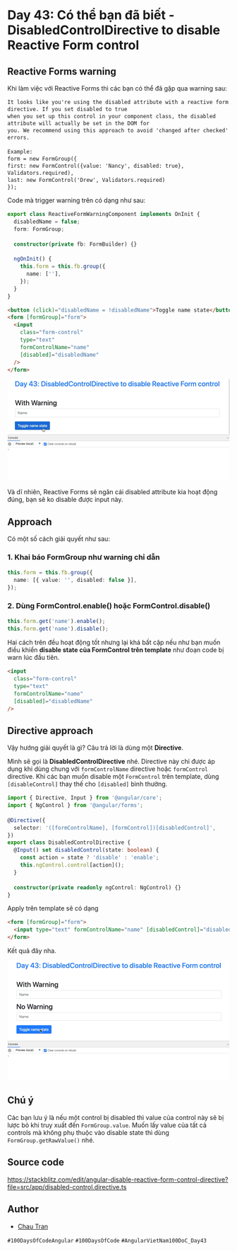 # Day 43: Có thể bạn đã biết - DisabledControlDirective to disable Reactive Form control

## Reactive Forms warning

Khi làm việc với Reactive Forms thì các bạn có thể đã gặp qua warning sau:

```
It looks like you're using the disabled attribute with a reactive form directive. If you set disabled to true
when you set up this control in your component class, the disabled attribute will actually be set in the DOM for
you. We recommend using this approach to avoid 'changed after checked' errors.

Example:
form = new FormGroup({
first: new FormControl({value: 'Nancy', disabled: true}, Validators.required),
last: new FormControl('Drew', Validators.required)
});
```

Code mà trigger warning trên có dạng như sau:

```ts
export class ReactiveFormWarningComponent implements OnInit {
  disabledName = false;
  form: FormGroup;

  constructor(private fb: FormBuilder) {}

  ngOnInit() {
    this.form = this.fb.group({
      name: [''],
    });
  }
}
```

```html
<button (click)="disabledName = !disabledName">Toggle name state</button>
<form [formGroup]="form">
  <input
    class="form-control"
    type="text"
    formControlName="name"
    [disabled]="disabledName"
  />
</form>
```

![DisabledControlDirective to disable Reactive Form control](./assets/day43-01.gif)

Và dĩ nhiên, Reactive Forms sẽ ngăn cái disabled attribute kia hoạt động đúng, bạn sẽ ko disable được input này.

## Approach

Có một số cách giải quyết như sau:

### 1. Khai báo FormGroup như warning chỉ dẫn

```ts
this.form = this.fb.group({
  name: [{ value: '', disabled: false }],
});
```

### 2. Dùng FormControl.enable() hoặc FormControl.disable()

```ts
this.form.get('name').enable();
this.form.get('name').disable();
```

Hai cách trên đều hoạt động tốt nhưng lại khá bất cập nếu như bạn muốn điều khiển **disable state của FormControl trên template** như đoạn code bị warn lúc đầu tiên.

```html
<input
  class="form-control"
  type="text"
  formControlName="name"
  [disabled]="disabledName"
/>
```

## Directive approach

Vậy hướng giải quyết là gì? Câu trả lời là dùng một **Directive**.

Mình sẽ gọi là **DisabledControlDirective** nhé. Directive này chỉ được áp dụng khi dùng chung với `formControlName` directive hoặc `formControl` directive. Khi các bạn muốn disable một `FormControl` trên template, dùng `[disableControl]` thay thế cho `[disabled]` bình thường.

```ts
import { Directive, Input } from '@angular/core';
import { NgControl } from '@angular/forms';

@Directive({
  selector: '([formControlName], [formControl])[disabledControl]',
})
export class DisabledControlDirective {
  @Input() set disabledControl(state: boolean) {
    const action = state ? 'disable' : 'enable';
    this.ngControl.control[action]();
  }

  constructor(private readonly ngControl: NgControl) {}
}
```

Apply trên template sẽ có dạng

```html
<form [formGroup]="form">
  <input type="text" formControlName="name" [disabledControl]="disabledName" />
</form>
```

Kết quả đây nha.

![DisabledControlDirective to disable Reactive Form control](./assets/day43-02.gif)

## Chú ý

Các bạn lưu ý là nếu một control bị disabled thì value của control này sẽ bị lược bỏ khi truy xuất đến `FormGroup.value`. Muốn lấy value của tất cả controls mà không phụ thuộc vào disable state thì dùng `FormGroup.getRawValue()` nhé.

## Source code

https://stackblitz.com/edit/angular-disable-reactive-form-control-directive?file=src/app/disabled-control.directive.ts

## Author

- [Chau Tran](https://github.com/nartc)

`#100DaysOfCodeAngular` `#100DaysOfCode` `#AngularVietNam100DoC_Day43`
